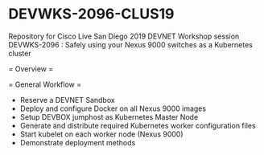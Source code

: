 # DEVWKS-2096-CLUS19

Repository for Cisco Live San Diego 2019 DEVNET Workshop session DEVWKS-2096 : Safely using your Nexus 9000 switches as a Kubernetes cluster

= Overview =

= General Workflow =

* Reserve a DEVNET Sandbox
* Deploy and configure Docker on all Nexus 9000 images
* Setup DEVBOX jumphost as Kubernetes Master Node
* Generate and distribute required Kubernetes worker configuration files
* Start kubelet on each worker node (Nexus 9000)
* Demonstrate deployment methods

